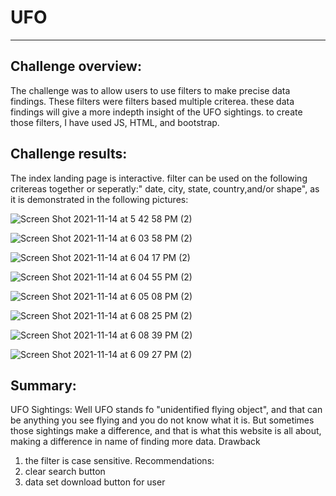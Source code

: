 # UFO
-----
Challenge overview:
---

The challenge was to allow users to use filters to make precise data findings. These filters were filters based multiple criterea.
these data findings will give a more indepth insight of the UFO sightings.
to create those filters, I have used JS, HTML, and bootstrap.

Challenge results:
---
The index landing page is interactive.
filter can be used on the following critereas together or seperatly:" date, city, state, country,and/or shape", as it is demonstrated in the following pictures:

![Screen Shot 2021-11-14 at 5 42 58 PM (2)](https://user-images.githubusercontent.com/89428205/141702972-a69c2a5c-6845-4196-9c9c-a210ab672f09.png)

![Screen Shot 2021-11-14 at 6 03 58 PM (2)](https://user-images.githubusercontent.com/89428205/141702974-0f0cbc89-560a-4923-bdc6-02363ab5ec9f.png)

![Screen Shot 2021-11-14 at 6 04 17 PM (2)](https://user-images.githubusercontent.com/89428205/141702975-ef8b091f-a219-4f69-8d5c-2a5a4ca22ee7.png)

![Screen Shot 2021-11-14 at 6 04 55 PM (2)](https://user-images.githubusercontent.com/89428205/141702976-e3425448-398f-444f-935c-1df999ba8b1c.png)

![Screen Shot 2021-11-14 at 6 05 08 PM (2)](https://user-images.githubusercontent.com/89428205/141702977-9a25855c-6753-4ca9-84b3-ee4399f93adc.png)

![Screen Shot 2021-11-14 at 6 08 25 PM (2)](https://user-images.githubusercontent.com/89428205/141702979-4216de98-651f-4543-b2fe-5dd794a9e015.png)

![Screen Shot 2021-11-14 at 6 08 39 PM (2)](https://user-images.githubusercontent.com/89428205/141702981-23c04a75-2728-4562-8f7c-e864c1744a19.png)

![Screen Shot 2021-11-14 at 6 09 27 PM (2)](https://user-images.githubusercontent.com/89428205/141702983-196021ce-55ad-4399-8d5e-de1297894c86.png)

Summary:
---
UFO Sightings: Well UFO  stands fo "unidentified flying object", and that can be anything you see flying and you do not know what it is.
But sometimes those sightings make a difference, and that is what this website is all about, making a difference in name of finding more data.
Drawback
1) the filter is case sensitive.
Recommendations:
2) clear search button
3) data set download button for user
